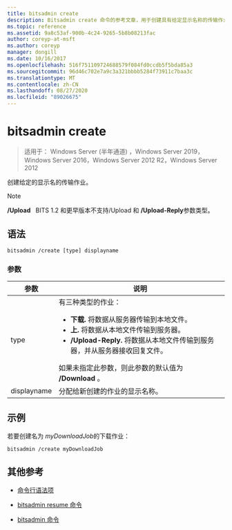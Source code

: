 ```yaml
---
title: bitsadmin create
description: Bitsadmin create 命令的参考文章，用于创建具有给定显示名称的传输作业。
ms.topic: reference
ms.assetid: 9a8c53af-900b-4c24-9265-5b8b08213fac
author: coreyp-at-msft
ms.author: coreyp
manager: dongill
ms.date: 10/16/2017
ms.openlocfilehash: 516f751109724688579f084fd0ccdb5f5bda85a3
ms.sourcegitcommit: 96d46c702e7a9c3a321bbbb5284f73911c7baa3c
ms.translationtype: MT
ms.contentlocale: zh-CN
ms.lasthandoff: 08/27/2020
ms.locfileid: "89026675"
---
```

# <a name="bitsadmin-create"></a>bitsadmin create

> 适用于： Windows Server (半年通道) ，Windows Server 2019，Windows Server 2016，Windows Server 2012 R2，Windows Server 2012

创建给定的显示名的传输作业。

> [!NOTE]
> **/Upload**   BITS 1.2 和更早版本不支持/Upload 和 **/Upload-Reply**参数类型。

## <a name="syntax"></a>语法

```
bitsadmin /create [type] displayname
```

### <a name="parameters"></a>参数

| 参数 | 说明 |
| ------- | -------- |
| type | 有三种类型的作业：<ul><li>**下载.** 将数据从服务器传输到本地文件。</li><li>**上.** 将数据从本地文件传输到服务器。</li><li>**/Upload-Reply.** 将数据从本地文件传输到服务器，并从服务器接收回复文件。</li></ul>如果未指定此参数，则此参数的默认值为 **/Download** 。 |
| displayname | 分配给新创建的作业的显示名称。 |

## <a name="examples"></a>示例

若要创建名为 *myDownloadJob*的下载作业：

```
bitsadmin /create myDownloadJob
```

## <a name="additional-references"></a>其他参考

- [命令行语法项](command-line-syntax-key.md)

- [bitsadmin resume 命令](bitsadmin-resume.md)

- [bitsadmin 命令](bitsadmin.md)
